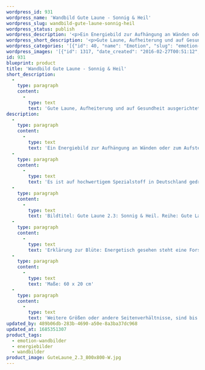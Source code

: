 ```yaml
---
wordpress_id: 931
wordpress_name: 'Wandbild Gute Laune - Sonnig & Heil'
wordpress_slug: wandbild-gute-laune-sonnig-heil
wordpress_status: publish
wordpress_description: '<p>Ein Energiebild zur Aufhängung an Wänden oder zum Aufstellen im Raum mit einem aktivierbaren Informationsfeld zu: Gute Laune - Sonniges Gemüt - Gesundheit - Stärke - Wärme - Friedlichkeit - Weichheit - Ruhe - Zuversicht - Heiterkeit: Gute Laune, Aufheiterung und auf Gesundheit ausgerichtet sein.</p><p>Es ist auf hochwertigem Spezialstoff in Deutschland gedruckt und sorgfältig in Handarbeit auf Holzkeilrahmen aufgezogen. Laut Herstellerangaben ist der farbintensive Druck 70 Jahre lichtecht, waschbar und in einem umweltorientierten Verfahren hergestellt. Der Oberstoff ist mit einer Spezialbeschichtung unterfüttert, so dass, bei Aufhängung an der Wand, der rückseitige Holzrahmen auch bei hellen Farben unsichtbar ist.</p><p>Bildtitel: Gute Laune 2.3: Sonnig &amp; Heil. Reihe: Gute Laune</p><p>Erklärung zur Blüte: Energetisch gesehen steht eine Forsythie für Ruhe, Stärke, Zutrauen, Freundlichkeit, Heiterkeit.</p><p>Maße: 60 x 20 cm</p><p>Weitere Größen oder andere Seitenverhältnisse, sind bis 200 cm individuell für Sie innerhalb weniger Tage herstellbar. Bitte kontaktieren Sie uns hierfür unter <a href="mailto:info@elvedenverlag.de">info@elvedenverlag.de</a>.e</p><p><a href="https://my.feenbaum.de/anwendung-energie-wandbilder/">Anwendungshinweise</a>      <a href="https://my.feenbaum.de/produktinformation-wandbilder/">Produktinformationen</a></p>'
wordpress_short_description: '<p>Gute Laune, Aufheiterung und auf Gesundheit ausgerichtet sein. Gute Laune ist hier zu verstehen als Basis für die Entwicklung von echter Freude und Fröhlichkeit</p>'
wordpress_categories: '[{"id": 40, "name": "Emotion", "slug": "emotion-wandbilder"}, {"id": 22, "name": "Energiebilder", "slug": "energiebilder"}, {"id": 24, "name": "Wandbilder", "slug": "wandbilder"}]'
wordpress_images: '[{"id": 1317, "date_created": "2016-02-27T00:51:12", "date_created_gmt": "2016-02-26T22:51:12", "date_modified": "2016-02-27T00:51:12", "date_modified_gmt": "2016-02-26T22:51:12", "src": "https://my.feenbaum.de/wp-content/uploads/2016/02/GuteLaune_2.3_800x800-W.jpg", "name": "GuteLaune_2.3_800x800-W", "alt": ""}]'
id: 931
blueprint: product
title: 'Wandbild Gute Laune - Sonnig & Heil'
short_description:
  -
    type: paragraph
    content:
      -
        type: text
        text: 'Gute Laune, Aufheiterung und auf Gesundheit ausgerichtet sein. Gute Laune ist hier zu verstehen als Basis für die Entwicklung von echter Freude und Fröhlichkeit'
description:
  -
    type: paragraph
    content:
      -
        type: text
        text: 'Ein Energiebild zur Aufhängung an Wänden oder zum Aufstellen im Raum mit einem aktivierbaren Informationsfeld zu: Gute Laune - Sonniges Gemüt - Gesundheit - Stärke - Wärme - Friedlichkeit - Weichheit - Ruhe - Zuversicht - Heiterkeit: Gute Laune, Aufheiterung und auf Gesundheit ausgerichtet sein.'
  -
    type: paragraph
    content:
      -
        type: text
        text: 'Es ist auf hochwertigem Spezialstoff in Deutschland gedruckt und sorgfältig in Handarbeit auf Holzkeilrahmen aufgezogen. Laut Herstellerangaben ist der farbintensive Druck 70 Jahre lichtecht, waschbar und in einem umweltorientierten Verfahren hergestellt. Der Oberstoff ist mit einer Spezialbeschichtung unterfüttert, so dass, bei Aufhängung an der Wand, der rückseitige Holzrahmen auch bei hellen Farben unsichtbar ist.'
  -
    type: paragraph
    content:
      -
        type: text
        text: 'Bildtitel: Gute Laune 2.3: Sonnig & Heil. Reihe: Gute Laune'
  -
    type: paragraph
    content:
      -
        type: text
        text: 'Erklärung zur Blüte: Energetisch gesehen steht eine Forsythie für Ruhe, Stärke, Zutrauen, Freundlichkeit, Heiterkeit.'
  -
    type: paragraph
    content:
      -
        type: text
        text: 'Maße: 60 x 20 cm'
  -
    type: paragraph
    content:
      -
        type: text
        text: 'Weitere Größen oder andere Seitenverhältnisse, sind bis 200 cm individuell für Sie innerhalb weniger Tage herstellbar. Bitte kontaktieren Sie uns hierfür unter info@elvedenverlag.de.e'
updated_by: 489b06db-283b-4690-a50e-8a3ba37dc968
updated_at: 1685351307
product_tags:
  - emotion-wandbilder
  - energiebilder
  - wandbilder
product_image: GuteLaune_2.3_800x800-W.jpg
---
```

